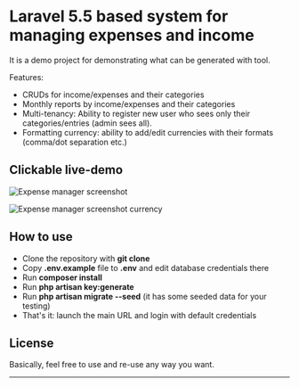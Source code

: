 # Laravel 5.5 based system for managing expenses and income

It is a demo project for demonstrating what can be generated with tool.

Features:
- CRUDs for income/expenses and their categories
- Monthly reports by income/expenses and their categories
- Multi-tenancy: Ability to register new user who sees only their categories/entries (admin sees all).
- Formatting currency: ability to add/edit currencies with their formats (comma/dot separation etc.)

## Clickable live-demo


![Expense manager screenshot](https://quickadminpanel.com/assets/pages/demos/demo-expenses-01.png)

![Expense manager screenshot currency](https://quickadminpanel.com/assets/pages/demos/demo-expenses-02.png)

## How to use

- Clone the repository with __git clone__
- Copy __.env.example__ file to __.env__ and edit database credentials there
- Run __composer install__
- Run __php artisan key:generate__
- Run __php artisan migrate --seed__ (it has some seeded data for your testing)
- That's it: launch the main URL and login with default credentials 

## License

Basically, feel free to use and re-use any way you want.

---


